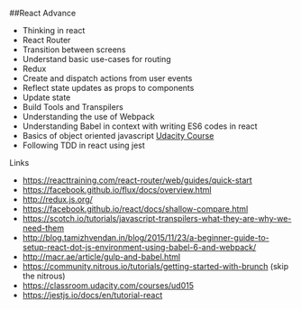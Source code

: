 ##React Advance

* Thinking in react
* React Router
* Transition between screens
* Understand basic use-cases for routing
* Redux
* Create and dispatch actions from user events
* Reflect state updates as props to components
* Update state
* Build Tools and Transpilers
* Understanding the use of Webpack
* Understanding Babel in context with writing ES6 codes in react
* Basics of object oriented javascript [Udacity Course](https://classroom.udacity.com/courses/ud015)
* Following TDD in react using jest

Links
- https://reacttraining.com/react-router/web/guides/quick-start
- https://facebook.github.io/flux/docs/overview.html
- http://redux.js.org/
- https://facebook.github.io/react/docs/shallow-compare.html
- https://scotch.io/tutorials/javascript-transpilers-what-they-are-why-we-need-them
- http://blog.tamizhvendan.in/blog/2015/11/23/a-beginner-guide-to-setup-react-dot-js-environment-using-babel-6-and-webpack/
- http://macr.ae/article/gulp-and-babel.html
- https://community.nitrous.io/tutorials/getting-started-with-brunch (skip the nitrous)
- https://classroom.udacity.com/courses/ud015
- https://jestjs.io/docs/en/tutorial-react

